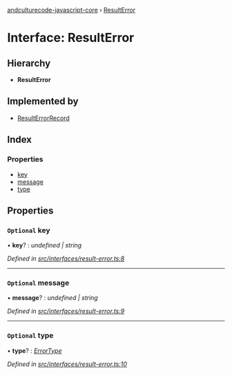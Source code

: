 [andculturecode-javascript-core](../README.md) › [ResultError](resulterror.md)

# Interface: ResultError

## Hierarchy

* **ResultError**

## Implemented by

* [ResultErrorRecord](../classes/resulterrorrecord.md)

## Index

### Properties

* [key](resulterror.md#optional-key)
* [message](resulterror.md#optional-message)
* [type](resulterror.md#optional-type)

## Properties

### `Optional` key

• **key**? : *undefined | string*

*Defined in [src/interfaces/result-error.ts:8](https://github.com/AndcultureCode/AndcultureCode.JavaScript.Core/blob/3b4702e/src/interfaces/result-error.ts#L8)*

___

### `Optional` message

• **message**? : *undefined | string*

*Defined in [src/interfaces/result-error.ts:9](https://github.com/AndcultureCode/AndcultureCode.JavaScript.Core/blob/3b4702e/src/interfaces/result-error.ts#L9)*

___

### `Optional` type

• **type**? : *[ErrorType](../enums/errortype.md)*

*Defined in [src/interfaces/result-error.ts:10](https://github.com/AndcultureCode/AndcultureCode.JavaScript.Core/blob/3b4702e/src/interfaces/result-error.ts#L10)*
